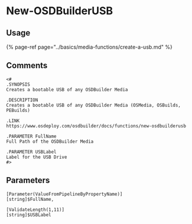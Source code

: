 # New-OSDBuilderUSB

## Usage

{% page-ref page="../basics/media-functions/create-a-usb.md" %}

## Comments

```text
<#
.SYNOPSIS
Creates a bootable USB of any OSDBuilder Media

.DESCRIPTION
Creates a bootable USB of any OSDBuilder Media (OSMedia, OSBuilds, PEBuilds)

.LINK
https://www.osdeploy.com/osdbuilder/docs/functions/new-osdbuilderusb

.PARAMETER FullName
Full Path of the OSDBuilder Media

.PARAMETER USBLabel
Label for the USB Drive
#>
```

## Parameters

```text
[Parameter(ValueFromPipelineByPropertyName)]
[string]$FullName,

[ValidateLength(1,11)]
[string]$USBLabel
```

